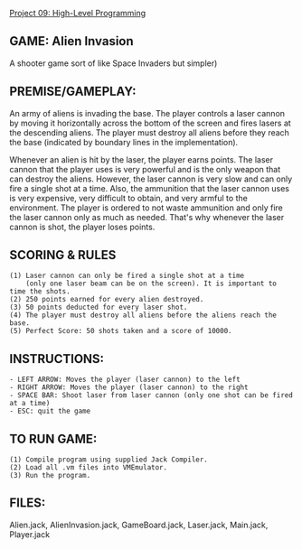 [Project 09: High-Level Programming](http://www.nand2tetris.org/09.php)


## GAME: Alien Invasion
A shooter game sort of like Space Invaders but simpler)


## PREMISE/GAMEPLAY:
An army of aliens is invading the base. The player controls a laser cannon by
moving it horizontally across the bottom of the screen and fires lasers at the
descending aliens. The player must destroy all aliens before they reach the
base (indicated by boundary lines in the implementation).

Whenever an alien is hit by the laser, the player earns points.
The laser cannon that the player uses is very powerful and is the only weapon
that can destroy the aliens. However, the laser cannon is very slow and can
only fire a single shot at a time. Also, the ammunition that the laser cannon
uses is very expensive, very difficult to obtain, and very armful to the
environment. The player is ordered to not waste ammunition and only fire the
laser cannon only as much as needed. That's why whenever the laser cannon is
shot, the player loses points.


## SCORING & RULES
    (1) Laser cannon can only be fired a single shot at a time
        (only one laser beam can be on the screen). It is important to time the shots.
    (2) 250 points earned for every alien destroyed.
    (3) 50 points deducted for every laser shot.
    (4) The player must destroy all aliens before the aliens reach the base.
    (5) Perfect Score: 50 shots taken and a score of 10000.


## INSTRUCTIONS:
    - LEFT ARROW: Moves the player (laser cannon) to the left
    - RIGHT ARROW: Moves the player (laser cannon) to the right
    - SPACE BAR: Shoot laser from laser cannon (only one shot can be fired at a time)
    - ESC: quit the game


## TO RUN GAME:
    (1) Compile program using supplied Jack Compiler.
    (2) Load all .vm files into VMEmulator.
    (3) Run the program.


## FILES:
Alien.jack, AlienInvasion.jack, GameBoard.jack, Laser.jack, Main.jack, Player.jack

